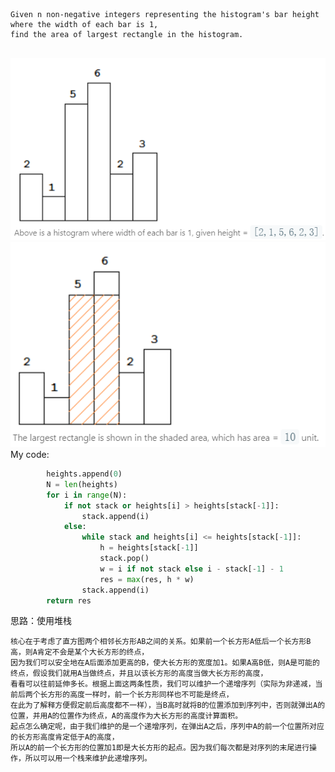 ```
Given n non-negative integers representing the histogram's bar height where the width of each bar is 1, 
find the area of largest rectangle in the histogram.


```
![原始](https://github.com/hcudhcb/LeetCode/blob/master/image_leetcode/1.png)
![最大面积](https://github.com/hcudhcb/LeetCode/blob/master/image_leetcode/2.png)
My code:
```python
        heights.append(0)
        N = len(heights)
        for i in range(N):
            if not stack or heights[i] > heights[stack[-1]]:
                stack.append(i)
            else:
                while stack and heights[i] <= heights[stack[-1]]:
                    h = heights[stack[-1]]
                    stack.pop()
                    w = i if not stack else i - stack[-1] - 1
                    res = max(res, h * w)
                stack.append(i)
        return res
```
思路：使用堆栈
```
核心在于考虑了直方图两个相邻长方形AB之间的关系。如果前一个长方形A低后一个长方形B高，则A肯定不会是某个大长方形的终点，
因为我们可以安全地在A后面添加更高的B，使大长方形的宽度加1。如果A高B低，则A是可能的终点，假设我们就用A当做终点，并且以该长方形的高度当做大长方形的高度，
看看可以往前延伸多长。根据上面这两条性质，我们可以维护一个递增序列（实际为非递减，当前后两个长方形的高度一样时，前一个长方形同样也不可能是终点，
在此为了解释方便假定前后高度都不一样），当B高时就将B的位置添加到序列中，否则就弹出A的位置，并用A的位置作为终点，A的高度作为大长方形的高度计算面积。
起点怎么确定呢，由于我们维护的是一个递增序列，在弹出A之后，序列中A的前一个位置所对应的长方形高度肯定低于A的高度，
所以A的前一个长方形的位置加1即是大长方形的起点。因为我们每次都是对序列的末尾进行操作，所以可以用一个栈来维护此递增序列。
```
